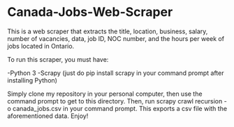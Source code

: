 # Canada-Jobs-Web-Scraper
This is a web scraper that extracts the title, location, business, salary, number of vacancies, data, job ID, NOC number, and the hours per week of jobs located in Ontario.

To run this scraper, you must have:

-Python 3
-Scrapy (just do pip install scrapy in your command prompt after installing Python)

Simply clone my repository in your personal computer, then use the command prompt to get to this directory. Then, run scrapy crawl recursion -o canada_jobs.csv in your command prompt. This exports a csv file with the aforementioned data. Enjoy!
